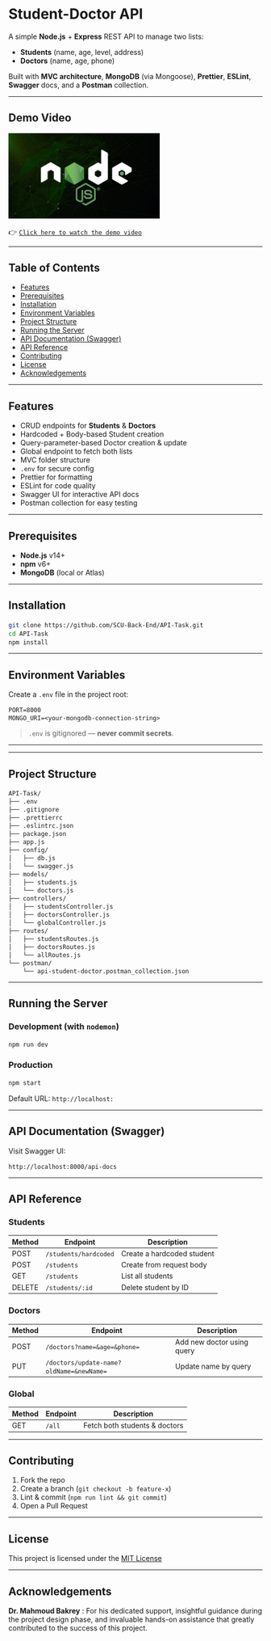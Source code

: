 # Student-Doctor API

A simple **Node.js** + **Express** REST API to manage two lists:
- **Students** (name, age, level, address)
- **Doctors** (name, age, phone)

Built with **MVC architecture**, **MongoDB** (via Mongoose), **Prettier**, **ESLint**, **Swagger** docs, and a **Postman** collection.

---

## Demo Video

<a href="https://drive.google.com/file/d/1-7442YOoIGn83sBmpcbVqJLNWYozhdoI/view?usp=drive_link">
  <img src="assets/thumbnail.jpg" alt="Project Demo Thumbnail" width="300px">
</a>

👉 [`Click here to watch the demo video`](https://drive.google.com/file/d/1-7442YOoIGn83sBmpcbVqJLNWYozhdoI/view?usp=drive_link)


---

## Table of Contents

- [Features](#features)
- [Prerequisites](#prerequisites)
- [Installation](#installation)
- [Environment Variables](#environment-variables)
- [Project Structure](#project-structure)
- [Running the Server](#running-the-server)
- [API Documentation (Swagger)](#api-documentation-swagger)
- [API Reference](#api-reference)
- [Contributing](#contributing)
- [License](#license)
- [Acknowledgements](#acknowledgements)

---

## Features

- CRUD endpoints for **Students** & **Doctors**  
- Hardcoded + Body-based Student creation  
- Query-parameter-based Doctor creation & update  
- Global endpoint to fetch both lists  
- MVC folder structure  
- `.env` for secure config  
- Prettier for formatting  
- ESLint for code quality  
- Swagger UI for interactive API docs  
- Postman collection for easy testing  

---

## Prerequisites

- **Node.js** v14+  
- **npm** v6+  
- **MongoDB** (local or Atlas)  

---

## Installation

```bash
git clone https://github.com/SCU-Back-End/API-Task.git
cd API-Task
npm install
```

---

## Environment Variables

Create a `.env` file in the project root:

```env
PORT=8000
MONGO_URI=<your-mongodb-connection-string>
```

> `.env` is gitignored — **never commit secrets**.

---
---

## Project Structure

```
API-Task/
├── .env
├── .gitignore
├── .prettierrc
├── .eslintrc.json
├── package.json
├── app.js
├── config/
│   ├── db.js
│   └── swagger.js
├── models/
│   ├── students.js
│   └── doctors.js
├── controllers/
│   ├── studentsController.js
│   ├── doctorsController.js
│   └── globalController.js
├── routes/
│   ├── studentsRoutes.js
│   ├── doctorsRoutes.js
│   └── allRoutes.js
└── postman/
    └── api-student-doctor.postman_collection.json
```

---

## Running the Server

### Development (with `nodemon`)

```bash
npm run dev
```

### Production

```bash
npm start
```

Default URL: `http://localhost:`

---

## API Documentation (Swagger)
Visit Swagger UI:

```
http://localhost:8000/api-docs
```

---

## API Reference

### Students

| Method | Endpoint                   | Description                     |
|--------|----------------------------|---------------------------------|
| POST   | `/students/hardcoded`      | Create a hardcoded student      |
| POST   | `/students`                | Create from request body        |
| GET    | `/students`                | List all students               |
| DELETE | `/students/:id`            | Delete student by ID            |

### Doctors

| Method | Endpoint                         | Description                     |
|--------|----------------------------------|---------------------------------|
| POST   | `/doctors?name=&age=&phone=`     | Add new doctor using query      |
| PUT    | `/doctors/update-name?oldName=&newName=` | Update name by query   |

### Global

| Method | Endpoint  | Description              |
|--------|-----------|--------------------------|
| GET    | `/all`    | Fetch both students & doctors |

---

## Contributing

1. Fork the repo  
2. Create a branch (`git checkout -b feature-x`)  
3. Lint & commit (`npm run lint && git commit`)  
4. Open a Pull Request  

---

## License

This project is licensed under the [MIT License](LICENSE)

---

## Acknowledgements

**Dr. Mahmoud Bakrey** : For his dedicated support, insightful guidance during the project design phase, and invaluable hands-on assistance that greatly contributed to the success of this project.
